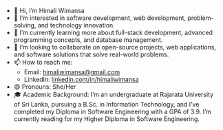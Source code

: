- 👋 Hi, I’m Himali Wimansa  
- 👀 I’m interested in software development, web development, problem-solving, and technology innovation.  
- 🌱 I’m currently learning more about full-stack development, advanced programming concepts, and database management.  
- 💞️ I’m looking to collaborate on open-source projects, web applications, and software solutions that solve real-world problems.  
- 📫 How to reach me:  
  - Email: himaliwimansa@gmail.com  
  - LinkedIn: [linkedin.com/in/himaliwimansa](https://www.linkedin.com/public-profile/settings?lipi=urn%3Ali%3Apage%3Ad_flagship3_profile_self_edit_contact-info%3BEiwZsf%2B9Qom9o6GMoBI8og%3D%3D)  
- 😄 Pronouns: She/Her  
- 🎓 Academic Background: I’m an undergraduate at Rajarata University of Sri Lanka, pursuing a B.Sc. in Information Technology, and I’ve completed my Diploma in Software Engineering with a GPA of 3.9. I’m currently reading for my Higher Diploma in Software Engineering.  
